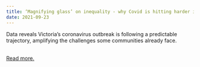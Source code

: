 ```yaml
---
title: ‘Magnifying glass’ on inequality - why Covid is hitting harder in Melbourne’s disadvantaged areas
date: 2021-09-23
---
```

<p>Data reveals Victoria’s coronavirus outbreak is following a predictable trajectory, amplifying the challenges some communities already face.</p><br>
<a href='https://www.theguardian.com/news/datablog/2021/sep/24/magnifying-glass-on-inequality-why-covid-is-hitting-harder-in-melbournes-disadvantaged-areas'>Read more.</a>